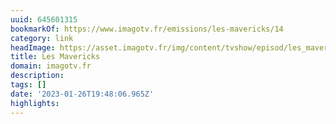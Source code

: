 ```yaml
---
uuid: 645601315
bookmarkOf: https://www.imagotv.fr/emissions/les-mavericks/14
category: link
headImage: https://asset.imagotv.fr/img/content/tvshow/episod/les_mavericks/hd/14.jpg
title: Les Mavericks
domain: imagotv.fr
description: 
tags: []
date: '2023-01-26T19:48:06.965Z'
highlights: 
---
```



